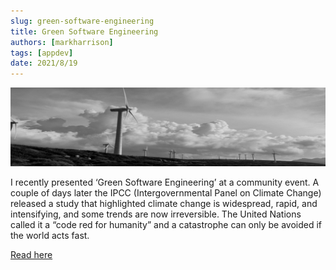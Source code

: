 ```yaml
---
slug: green-software-engineering 
title: Green Software Engineering
authors: [markharrison]
tags: [appdev]
date: 2021/8/19
---
```


![](images/gse.png)

I recently presented ‘Green Software Engineering’ at a community event. A couple of days later the IPCC (Intergovernmental Panel on Climate Change) released a study that highlighted climate change is widespread, rapid, and intensifying, and some trends are now irreversible. The United Nations called it a “code red for humanity” and a catastrophe can only be avoided if the world acts fast.

[Read here](https://cloudblogs.microsoft.com/industry-blog/en-gb/technetuk/2021/08/19/sustainability-and-green-software-engineering/)
